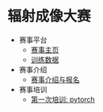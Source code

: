 # 辐射成像大赛

- 赛事平台
  - [赛事主页](https://ri.thudep.com)
  - [训练数据](https://rifile.thudep.com:7300/)
- 赛事介绍
  - [赛事介绍与报名](./introduction.md)
- 赛事培训
  - [第一次培训: pytorch](./talk/talk1.md)